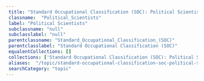 ```yaml
--- 
 title: "Standard Occupational Classification (SOC): Political Scientists" 
 classname:  "Political_Scientists" 
 label: "Political Scientists" 
 subclassname: "null" 
 subclasslabel: "null" 
 parentclassname: "Standard_Occupational_Classification_(SOC)" 
 parentclasslabel: "Standard Occupational Classification (SOC)" 
 equalentCollections: [] 
 collections: ['Standard Occupational Classification (SOC): Political Scientists']
 aliases:  "/topic/standard-occupational-classification-soc-political-scientists"  
 searchCategory: "topic" 
---
```

